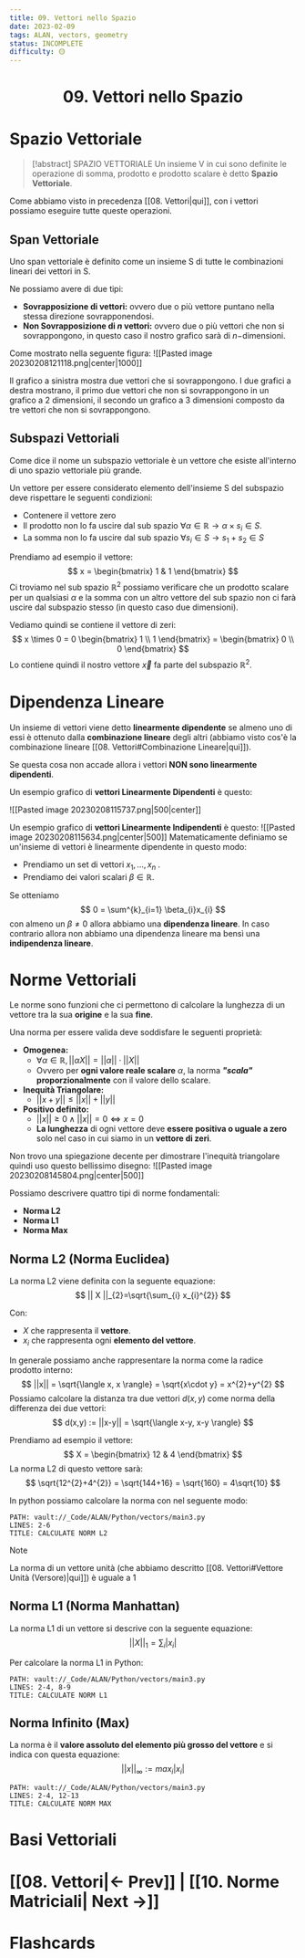 ```yaml
---
title: 09. Vettori nello Spazio
date: 2023-02-09
tags: ALAN, vectors, geometry
status: INCOMPLETE
difficulty: 🟡
---
```


<h1  style="text-align: center;">  09. Vettori nello Spazio </h1>

# Spazio Vettoriale

> [!abstract] SPAZIO VETTORIALE
> Un insieme V in cui sono definite le operazione di somma, prodotto e prodotto scalare è detto **Spazio Vettoriale**.

Come abbiamo visto in precedenza [[08. Vettori|qui]], con i vettori possiamo eseguire tutte queste operazioni.

## Span Vettoriale

Uno span vettoriale è definito come un insieme S di tutte le combinazioni lineari dei vettori in S.

Ne possiamo avere di due tipi:
- **Sovrapposizione di vettori:** ovvero due o più vettore puntano nella stessa direzione sovrapponendosi.
- **Non Sovrapposizione di $n$ vettori:** ovvero due o più vettori che non si sovrappongono, in questo caso il nostro grafico sarà di $n-$dimensioni.

Come mostrato nella seguente figura:
![[Pasted image 20230208121118.png|center|1000]]

Il grafico a sinistra mostra due vettori che si sovrappongono.
I due grafici a destra mostrano, il primo due vettori che non si sovrappongono in un grafico a 2 dimensioni, il secondo un grafico a 3 dimensioni composto da tre vettori che non si sovrappongono.


## Subspazi Vettoriali

Come dice il nome un subspazio vettoriale è un vettore che esiste all'interno di uno spazio vettoriale più grande.

Un vettore per essere considerato elemento dell'insieme S del subspazio deve rispettare le seguenti condizioni:
- Contenere il vettore zero
- Il prodotto non lo fa uscire dal sub spazio $\forall \alpha \in \mathbb{R} \to \alpha \times s_{i} \in S$.
- La somma non lo fa uscire dal sub spazio $\forall s_{i} \in S \to s_{1}+s_{2} \in S$

Prendiamo ad esempio il vettore:
$$
x = \begin{bmatrix}
1 & 1
\end{bmatrix}
$$
Ci troviamo nel sub spazio $\mathbb{R}^{2}$ possiamo verificare che un prodotto scalare per un qualsiasi $\alpha$ e la somma con un altro vettore del sub spazio non ci farà uscire dal subspazio stesso (in questo caso due dimensioni).

Vediamo quindi se contiene il vettore di zeri:
$$
x \times 0 = 0 \begin{bmatrix}
1 \\ 1
\end{bmatrix} =
\begin{bmatrix}
0 \\ 0
\end{bmatrix}
$$
Lo contiene quindi il nostro vettore $\vec{x}$ fa parte del subspazio $\mathbb{R}^{2}$.

# Dipendenza Lineare

Un insieme di vettori viene detto **linearmente dipendente** se almeno uno di essi è ottenuto dalla **combinazione lineare** degli altri (abbiamo visto cos'è la combinazione lineare [[08. Vettori#Combinazione Lineare|qui]]).

Se questa cosa non accade allora i vettori **NON sono linearmente dipendenti**.

Un esempio grafico di **vettori Linearmente Dipendenti** è questo:

![[Pasted image 20230208115737.png|500|center]]

Un esempio grafico di **vettori Linearmente Indipendenti** è questo:
![[Pasted image 20230208115634.png|center|500]]
Matematicamente definiamo se un'insieme di vettori è linearmente dipendente in questo modo:
- Prendiamo un set di vettori $x_{1},\ldots,x_{n}$ .
- Prendiamo dei valori scalari $\beta \in \mathbb{R}$.

Se otteniamo
$$
0 = \sum^{k}_{i=1} \beta_{i}x_{i} 
$$
con almeno un $\beta \not = 0$ allora abbiamo una **dipendenza lineare**.
In caso contrario allora non abbiamo una dipendenza lineare ma bensì una **indipendenza lineare**.


# Norme Vettoriali

Le norme sono funzioni che ci permettono di calcolare la lunghezza di un vettore tra la sua **origine** e la sua **fine**.

Una norma per essere valida deve soddisfare le seguenti proprietà:
- **Omogenea:**
	- $\forall \alpha \in \mathbb{R}, ||\alpha X|| = ||\alpha|| \cdot ||X||$
	- Ovvero per **ogni valore reale scalare** $\alpha$, la norma ***"scala"* proporzionalmente** con il valore dello scalare.
- **Inequità Triangolare:**
	- $||x + y|| \le ||x||+||y||$
- **Positivo definito:**
	- $||x||\ge 0 \land ||x|| = 0 \Leftrightarrow x = 0$
	- **La lunghezza** di ogni vettore deve **essere positiva o uguale a zero** solo nel caso in cui siamo in un **vettore di zeri**.

Non trovo una spiegazione decente per dimostrare l'inequità triangolare quindi uso questo bellissimo disegno:
![[Pasted image 20230208145804.png|center|500]]



Possiamo descrivere quattro tipi di norme fondamentali:
- **Norma L2**
- **Norma L1**
- **Norma Max**


## Norma L2 (Norma Euclidea)

La norma L2 viene definita con la seguente equazione:
$$
|| X ||_{2}=\sqrt{\sum_{i} x_{i}^{2}}
$$

Con:
- $X$ che rappresenta il **vettore**.
- $x_{i}$ che rappresenta ogni **elemento del vettore**.

In generale possiamo anche rappresentare la norma come la radice prodotto interno:
$$
||x|| = \sqrt{\langle x, x \rangle} = \sqrt{x\cdot y} = x^{2}+y^{2}
$$
Possiamo calcolare la distanza tra due vettori $d(x,y)$ come norma della differenza dei due vettori:
$$
d(x,y) := ||x-y|| = \sqrt{\langle x-y, x-y \rangle}
$$

Prendiamo ad esempio il vettore:
$$
X = \begin{bmatrix}
12 & 4
\end{bmatrix}
$$
La norma L2 di questo vettore sarà:
$$
\sqrt{12^{2}+4^{2}} = \sqrt{144+16} = \sqrt{160} = 4\sqrt{10}
$$

In python possiamo calcolare la norma con nel seguente modo:
```embed-python
PATH: vault://_Code/ALAN/Python/vectors/main3.py
LINES: 2-6
TITLE: CALCULATE NORM L2
```

> [!note]
> La norma di un vettore unità (che abbiamo descritto [[08. Vettori#Vettore Unità (Versore)|qui]]) è uguale a 1


## Norma L1 (Norma Manhattan)

La norma L1 di un vettore si descrive con la seguente equazione:
$$
||X||_{1} = \sum_{i}|x_{i}|
$$

Per calcolare la norma L1 in Python:
```embed-python
PATH: vault://_Code/ALAN/Python/vectors/main3.py
LINES: 2-4, 8-9
TITLE: CALCULATE NORM L1
```


## Norma Infinito (Max)

La norma è il **valore assoluto del elemento più grosso del vettore** e si indica con questa equazione:
$$
||x||_{\infty} := max_{i}|x_{i}|
$$

```embed-python
PATH: vault://_Code/ALAN/Python/vectors/main3.py
LINES: 2-4, 12-13
TITLE: CALCULATE NORM MAX
```

# Basi Vettoriali




# [[08. Vettori|← Prev]] | [[10. Norme Matriciali| Next →]]






# Flashcards




